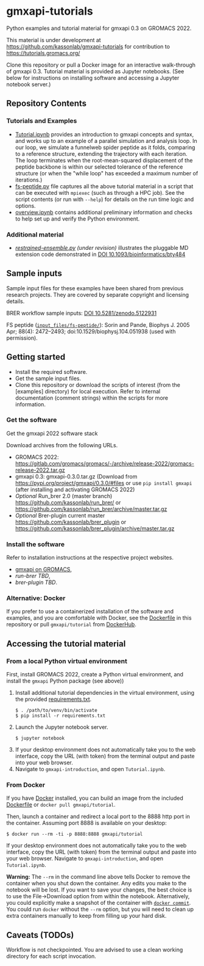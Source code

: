 # gmxapi-tutorials
Python examples and tutorial material for gmxapi 0.3 on GROMACS 2022.

This material is under development at https://github.com/kassonlab/gmxapi-tutorials for contribution to https://tutorials.gromacs.org/

Clone this repository or pull a Docker image for an interactive walk-through of gmxapi 0.3.
Tutorial material is provided as Jupyter notebooks. (See below for instructions on installing software and accessing a Jupyter notebook server.)

## Repository Contents

### Tutorials and Examples

* [Tutorial.ipynb](gmxapi-introduction/Tutorial.ipynb) provides an introduction to gmxapi concepts and syntax, and works up to an example of a parallel simulation and analysis loop. In our loop, we simulate a funnelweb spider peptide as it folds, comparing to a reference structure, extending the trajectory with each iteration. The loop terminates when the root-mean-squared displacement of the peptide backbone is within our selected tolerance of the reference structure (or when the "while loop" has exceeded a maximum number of iterations.)
* [fs-peptide.py](examples/fs-peptide.py) file captures all the above tutorial material in a script that can be executed with `mpiexec` (such as through a HPC job). See the script contents (or run with `--help`) for details on the run time logic and options.
* [overview.ipynb](gmxapi-introduction/overview.ipynb) contains additional preliminary information and checks to help set up and verify the Python environment.

### Additional material

* *[restrained-ensemble.py](examples/restrainted-ensemble.py) (under revision)* illustrates the pluggable MD extension code demonstrated in [DOI 10.1093/bioinformatics/bty484](https://doi.org/10.1093/bioinformatics/bty484)

## Sample inputs

Sample input files for these examples have been shared from previous research projects. They are covered by separate copyright and licensing details.

BRER workflow sample inputs: [DOI 10.5281/zenodo.5122931](https://zenodo.org/record/5122931)

FS peptide ([`input_files/fs-peptide/`](input_files/fs-peptide/)):
Sorin and Pande, Biophys J. 2005 Apr; 88(4): 2472–2493; doi:10.1529/biophysj.104.051938 (used with permission).

## Getting started

* Install the required software.
* Get the sample input files.
* Clone this repository or download the scripts of interest (from the [examples] directory) for local execution. Refer to internal documentation (comment strings) within the scripts for more information.

### Get the software

Get the gmxapi 2022 software stack

Download archives from the following URLs.

* GROMACS 2022: https://gitlab.com/gromacs/gromacs/-/archive/release-2022/gromacs-release-2022.tar.gz
* gmxapi 0.3: gmxapi-0.3.0.tar.gz
  (Download from https://pypi.org/project/gmxapi/0.3.0/#files or use `pip install gmxapi` (after installing and activating GROMACS 2022)
* *Optional* Run_brer 2.0 (master branch) https://github.com/kassonlab/run_brer/ or https://github.com/kassonlab/run_brer/archive/master.tar.gz
* *Optional* Brer-plugin current master https://github.com/kassonlab/brer_plugin or https://github.com/kassonlab/brer_plugin/archive/master.tar.gz

### Install the software

Refer to installation instructions at the respective project websites.
* [gmxapi on GROMACS](https://manual.gromacs.org/2022-rc1/gmxapi/userguide/install.html), 
* *run-brer TBD*, 
* *brer-plugin TBD*.

### Alternative: Docker

If you prefer to use a containerized installation of the software and examples, and you are comfortable with Docker, see the [Dockerfile](Dockerfile) in this repository or pull `gmxapi/tutorial` from [DockerHub](https://hub.docker.com/repository/docker/gmxapi/tutorial).

## Accessing the tutorial material

### From a local Python virtual environment

First, install GROMACS 2022, create a Python virtual environment, and install the `gmxapi` Python package (see above))

1. Install additional tutorial dependencies in the virtual environment, using the provided [requirements.txt](requirements.txt).
    ```shell
   $ . /path/to/venv/bin/activate
   $ pip install -r requirements.txt
   ```
2. Launch the Jupyter notebook server.
    ```shell
   $ jupyter notebook
    ```
3. If your desktop environment does not automatically take you to the web interface, copy the URL (with token) from the terminal output and paste into your web browser.
4. Navigate to `gmxapi-introduction`, and open `Tutorial.ipynb`.

### From Docker

If you have [Docker](https://www.docker.com/get-started) installed, you can build an image from the included [Dockerfile](Dockerfile) or `docker pull gmxapi/tutorial`.

Then, launch a container and redirect a local port to the 8888 http port in the container. Assuming port 8888 is available on your desktop:
```shell
$ docker run --rm -ti -p 8888:8888 gmxapi/tutorial
```

If your desktop environment does not automatically take you to the web interface, copy the URL (with token) from the terminal output and paste into your web browser. 
Navigate to `gmxapi-introduction`, and open `Tutorial.ipynb`.

**Warning:** The `--rm` in the command line above tells Docker to remove the container when you shut down the container. Any edits you make to the notebook will be lost. If you want to save your changes, the best choice is to use the File->Download option from within the notebook. Alternatively, you could explicitly make a snapshot of the container with [`docker commit`](https://docs.docker.com/engine/reference/commandline/commit/). You could run `docker` without the `--rm` option, but you will need to clean up extra containers manually to keep from filling up your hard disk.

## Caveats (TODOs)

Workflow is not checkpointed. You are advised to use a clean working directory for each script invocation.
